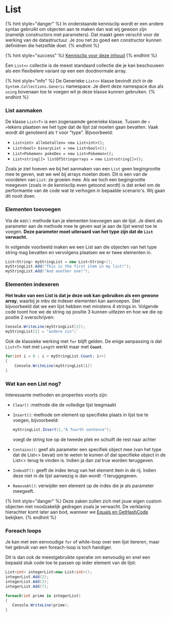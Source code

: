 # List

{% hint style="danger" %}
In onderstaande kennisclip wordt er een andere syntax gebruikt om objecten aan te maken dan wat wij gewoon zijn \(namelijk constructors met parameters\). Dat maakt geen verschil voor de werking van de datastructuur. Je zou net zo goed een constructor kunnen definiëren die hetzelfde doet.
{% endhint %}

{% hint style="success" %}
[Kennisclip voor deze inhoud](https://ap.cloud.panopto.eu/Panopto/Pages/Viewer.aspx?id=ac1bfe58-b55b-4e7e-98f3-ab7a009085bc)
{% endhint %}

Een `List<>` collectie is de meest standaard collectie die je kan beschouwen als een flexibelere variant op een een doodnormale array.

{% hint style="info" %}
De Generieke `List<>` klasse bevindt zich in de `System.Collections.Generic` namespace. Je dient deze namespace dus als `using` bovenaan toe te voegen wil je deze klasse kunnen gebruiken.
{% endhint %}

### List aanmaken

De klasse `List<T>` is een zogenaamde generieke klasse. Tussen de `< >`tekens plaatsen we het type dat de lijst zal moeten gaan bevatten. Vaak wordt dit genoteerd als `T` voor "type". Bijvoorbeeld:

* `List<int> alleGetallen= new List<int>();`
* `List<bool> binaryList = new List<bool>();`
* `List<Pokemon> pokeDex = new List<Pokemon>();`
* `List<string[]> listOfStringarrays = new List<string[]>();`

Zoals je ziet hoeven we bij het aanmaken van een `List` geen begingrootte mee te geven, wat we wel bij arrays moeten doen. Dit is een van de voordelen van `List`: ze groeien mee. Als we toch een begingrootte meegeven \(zoals in de kennisclip even getoond wordt\) is dat enkel om de performantie van de code wat te verhogen in bepaalde scenario's. Wij gaan dit nooit doen.

### Elementen toevoegen

Via de `Add()` methode kan je elementen toevoegen aan de lijst. Je dient als parameter aan de methode mee te geven wat je aan de lijst wenst toe te voegen. **Deze parameter moet uiteraard van het type zijn dat de `List` verwacht.**

In volgende voorbeeld maken we een List aan die objecten van het type string mag bevatten en vervolgens plaatsen we er twee elementen in.

```csharp
List<String> myStringList = new List<String>();
myStringList.Add("This is the first item in my list!");
myStringList.Add("And another one!");
```

### Elementen indexeren

**Het leuke van een List is dat je deze ook kan gebruiken als een gewone array**, waarbij je mbv de indexer elementen kan aanroepen. Stel bijvoorbeeld dat we een lijst hebben met minstens 4 strings in. Volgende code toont hoe we de string op positie 3 kunnen uitlezen en hoe we die op positie 2 overschrijven:

```csharp
Console.WriteLine(myStringList[3]);
myStringList[2] = "andere zin";`
```

Ook de klassieke werking met `for` blijft gelden. De enige aanpassing is dat `List<T>` niet met `Length` werkt maar met **`Count`**.

```csharp
for(int i = 0 ; i < myStringList.Count; i++)
{
    Console.WriteLine(myStringList[i])
}
```

### Wat kan een List nog?

Interessante methoden en properties voorts zijn:

* `Clear()` :methode die de volledige lijst leegmaakt
* `Insert()`: methode om element op specifieke plaats in lijst toe te voegen, bijvoorbeeld:

  ```csharp
  myStringList.Insert(1,"A fourth sentence");
  ```

  voegt de string toe op de tweede plek en schuift de rest naar achter

* `Contains()`: geef als parameter een specifiek object mee \(van het type dat de List&lt;&gt; bevat\) om te weten te komen of dat specifieke object in de List&lt;&gt; terug te vinden is. Indien ja dan zal true worden teruggeven.
* `IndexOf()`: geeft de index terug van het element item in de rij. Indien deze niet in de lijst aanwezig is dan wordt -1 teruggegeven.
* `RemoveAt()`: verwijder een element op de index die je als parameter meegeeft.

{% hint style="danger" %}
Deze zaken zullen zich met jouw eigen custom objecten niet noodzakelijk gedragen zoals je verwacht. De verklaring hierachter komt later aan bod, wanneer we [Equals en GetHashCode](../h13-geavanceerde-overerving/4_system_object.md) bekijken.
{% endhint %}

### Foreach loops

Je kan met een eenvoudige `for` of while-loop over een lijst itereren, maar het gebruik van een foreach-loop is toch handiger.

Dit is dan ook de meestgebruikte operatie om eenvoudig en snel een bepaald stuk code toe te passen op ieder element van de lijst:

```csharp
List<int> integerList=new List<int>();
integerList.Add(2);
integerList.Add(3);
integerList.Add(7);

foreach(int prime in integerList)
{
   Console.WriteLine(prime);
}
```

